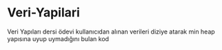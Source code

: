 # Veri-Yapilari
Veri Yapıları dersi ödevi
kullanıcıdan alınan verileri diziye atarak min heap yapısına uyup uymadığını bulan kod
